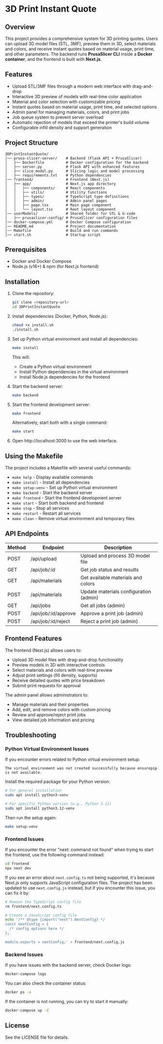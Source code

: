 # 3D Print Instant Quote

## Overview
This project provides a comprehensive system for 3D printing quotes. Users can upload 3D model files (STL, 3MF), preview them in 3D, select materials and colors, and receive instant quotes based on material usage, print time, and other parameters. The backend runs **PrusaSlicer CLI** inside a **Docker container**, and the frontend is built with **Next.js**.

## Features
- Upload STL/3MF files through a modern web interface with drag-and-drop
- Interactive 3D preview of models with real-time color application
- Material and color selection with customizable pricing
- Instant quotes based on material usage, print time, and selected options
- Admin panel for managing materials, colors, and print jobs
- Job queue system to prevent server overload
- Automatic rejection of models that exceed the printer's build volume
- Configurable infill density and support generation

## Project Structure
```
3DPrintInstantQuote/
│── prusa-slicer-server/    # Backend (Flask API + PrusaSlicer)
│   ├── Dockerfile          # Docker configuration for the backend
│   ├── server.py           # Flask API with enhanced features
│   ├── slice_model.py      # Slicing logic and model processing
│   ├── requirements.txt    # Python dependencies
│── frontend/               # Frontend (Next.js)
│   ├── app/                # Next.js app directory
│   │   ├── components/     # React components
│   │   ├── utils/          # Utility functions
│   │   ├── types/          # TypeScript type definitions
│   │   ├── admin/          # Admin panel pages
│   │   ├── page.tsx        # Main page component
│   │   └── layout.tsx      # Root layout component
│── userModels/             # Shared folder for STL & G-code
│   ├── prusaslicer-config/ # PrusaSlicer configuration files
│── docker-compose.yml      # Docker Compose configuration
│── README.md               # Project documentation
│── Makefile                # Build and run commands
│── start.sh                # Startup script
```

## Prerequisites
- Docker and Docker Compose
- Node.js (v16+) & npm (for Next.js frontend)

## Installation

1. Clone the repository:
   ```bash
   git clone <repository-url>
   cd 3DPrintInstantQuote
   ```

2. Install dependencies (Docker, Python, Node.js):
   ```bash
   chmod +x install.sh
   ./install.sh
   ```

3. Set up Python virtual environment and install all dependencies:
   ```bash
   make install
   ```
   
   This will:
   - Create a Python virtual environment
   - Install Python dependencies in the virtual environment
   - Install Node.js dependencies for the frontend

4. Start the backend server:
   ```bash
   make backend
   ```

5. Start the frontend development server:
   ```bash
   make frontend
   ```
   
   Alternatively, start both with a single command:
   ```bash
   make start
   ```

6. Open http://localhost:3000 to use the web interface.

## Using the Makefile

The project includes a Makefile with several useful commands:

- `make help` - Display available commands
- `make install` - Install all dependencies
- `make setup-venv` - Set up Python virtual environment
- `make backend` - Start the backend server
- `make frontend` - Start the frontend development server
- `make start` - Start both backend and frontend
- `make stop` - Stop all services
- `make restart` - Restart all services
- `make clean` - Remove virtual environment and temporary files

## API Endpoints

| Method | Endpoint | Description |
|--------|----------|-------------|
| POST | /api/upload | Upload and process 3D model file |
| GET | /api/job/:id | Get job status and results |
| GET | /api/materials | Get available materials and colors |
| POST | /api/materials | Update materials configuration (admin) |
| GET | /api/jobs | Get all jobs (admin) |
| POST | /api/job/:id/approve | Approve a print job (admin) |
| POST | /api/job/:id/reject | Reject a print job (admin) |

## Frontend Features

The frontend (Next.js) allows users to:
- Upload 3D model files with drag-and-drop functionality
- Preview models in 3D with interactive controls
- Select materials and colors with real-time preview
- Adjust print settings (fill density, supports)
- Receive detailed quotes with price breakdown
- Submit print requests for approval

The admin panel allows administrators to:
- Manage materials and their properties
- Add, edit, and remove colors with custom pricing
- Review and approve/reject print jobs
- View detailed job information and pricing

## Troubleshooting

### Python Virtual Environment Issues

If you encounter errors related to Python virtual environment setup:

```
The virtual environment was not created successfully because ensurepip is not available.
```

Install the required package for your Python version:

```bash
# For general installation
sudo apt install python3-venv

# For specific Python version (e.g., Python 3.12)
sudo apt install python3.12-venv
```

Then run the setup again:

```bash
make setup-venv
```

### Frontend Issues

If you encounter the error "next: command not found" when trying to start the frontend, use the following command instead:

```bash
cd frontend
npx next dev
```

If you see an error about `next.config.ts` not being supported, it's because Next.js only supports JavaScript configuration files. The project has been updated to use `next.config.js` instead, but if you encounter this issue, you can fix it by:

```bash
# Remove the TypeScript config file
rm frontend/next.config.ts

# Create a JavaScript config file
echo '/** @type {import("next").NextConfig} */
const nextConfig = {
  /* config options here */
};

module.exports = nextConfig;' > frontend/next.config.js
```

### Backend Issues

If you have issues with the backend server, check Docker logs:

```bash
docker-compose logs
```

You can also check the container status:

```bash
docker ps -a
```

If the container is not running, you can try to start it manually:

```bash
docker-compose up -d
```

## License
See the LICENSE file for details.
